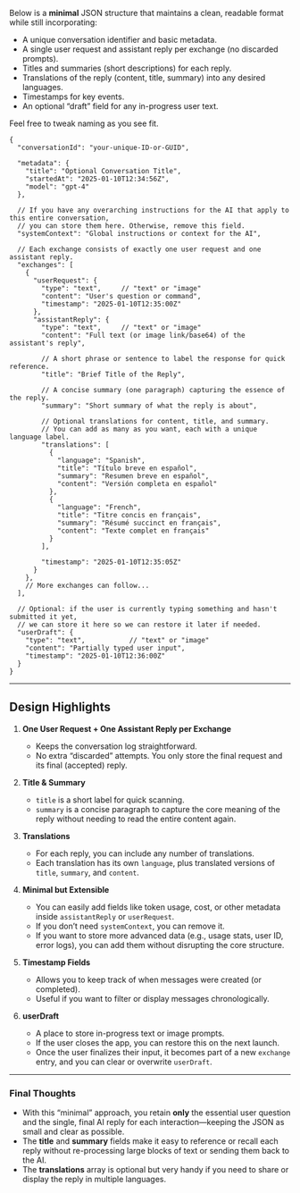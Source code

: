 ﻿<!--
UTC: 2025-01-10T03:13:24.5363740Z
-->

Below is a **minimal** JSON structure that maintains a clean, readable format while still incorporating:

- A unique conversation identifier and basic metadata.
- A single user request and assistant reply per exchange (no discarded prompts).
- Titles and summaries (short descriptions) for each reply.
- Translations of the reply (content, title, summary) into any desired languages.
- Timestamps for key events.
- An optional “draft” field for any in-progress user text.

Feel free to tweak naming as you see fit.

```jsonc
{
  "conversationId": "your-unique-ID-or-GUID",

  "metadata": {
    "title": "Optional Conversation Title",
    "startedAt": "2025-01-10T12:34:56Z",
    "model": "gpt-4"
  },

  // If you have any overarching instructions for the AI that apply to this entire conversation,
  // you can store them here. Otherwise, remove this field.
  "systemContext": "Global instructions or context for the AI",

  // Each exchange consists of exactly one user request and one assistant reply.
  "exchanges": [
    {
      "userRequest": {
        "type": "text",     // "text" or "image"
        "content": "User's question or command",
        "timestamp": "2025-01-10T12:35:00Z"
      },
      "assistantReply": {
        "type": "text",     // "text" or "image"
        "content": "Full text (or image link/base64) of the assistant's reply",

        // A short phrase or sentence to label the response for quick reference.
        "title": "Brief Title of the Reply",

        // A concise summary (one paragraph) capturing the essence of the reply.
        "summary": "Short summary of what the reply is about",

        // Optional translations for content, title, and summary.
        // You can add as many as you want, each with a unique language label.
        "translations": [
          {
            "language": "Spanish",
            "title": "Título breve en español",
            "summary": "Resumen breve en español",
            "content": "Versión completa en español"
          },
          {
            "language": "French",
            "title": "Titre concis en français",
            "summary": "Résumé succinct en français",
            "content": "Texte complet en français"
          }
        ],

        "timestamp": "2025-01-10T12:35:05Z"
      }
    },
    // More exchanges can follow...
  ],

  // Optional: if the user is currently typing something and hasn't submitted it yet,
  // we can store it here so we can restore it later if needed.
  "userDraft": {
    "type": "text",           // "text" or "image"
    "content": "Partially typed user input",
    "timestamp": "2025-01-10T12:36:00Z"
  }
}
```

---

## Design Highlights

1. **One User Request + One Assistant Reply per Exchange**
   - Keeps the conversation log straightforward.
   - No extra “discarded” attempts. You only store the final request and its final (accepted) reply.

2. **Title & Summary**
   - `title` is a short label for quick scanning.
   - `summary` is a concise paragraph to capture the core meaning of the reply without needing to read the entire content again.

3. **Translations**
   - For each reply, you can include any number of translations.
   - Each translation has its own `language`, plus translated versions of `title`, `summary`, and `content`.

4. **Minimal but Extensible**
   - You can easily add fields like token usage, cost, or other metadata inside `assistantReply` or `userRequest`.
   - If you don’t need `systemContext`, you can remove it.
   - If you want to store more advanced data (e.g., usage stats, user ID, error logs), you can add them without disrupting the core structure.

5. **Timestamp Fields**
   - Allows you to keep track of when messages were created (or completed).
   - Useful if you want to filter or display messages chronologically.

6. **userDraft**
   - A place to store in-progress text or image prompts.
   - If the user closes the app, you can restore this on the next launch.
   - Once the user finalizes their input, it becomes part of a new `exchange` entry, and you can clear or overwrite `userDraft`.

---

### Final Thoughts

- With this “minimal” approach, you retain **only** the essential user question and the single, final AI reply for each interaction—keeping the JSON as small and clear as possible.
- The **title** and **summary** fields make it easy to reference or recall each reply without re-processing large blocks of text or sending them back to the AI.
- The **translations** array is optional but very handy if you need to share or display the reply in multiple languages.
